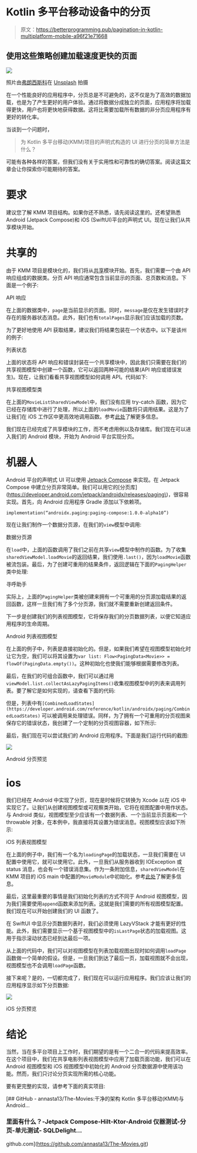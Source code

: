 # Kotlin 多平台移动设备中的分页

> 原文：<https://betterprogramming.pub/pagination-in-kotlin-multiplatform-mobile-a96f21e71668>

## 使用这些策略创建加载速度更快的页面

![](img/735b72edcff3ea86e35f75c2a40782d4.png)

照片由[弗朗西斯科](https://unsplash.com/@detpho?utm_source=medium&utm_medium=referral)在 [Unsplash](https://unsplash.com?utm_source=medium&utm_medium=referral) 拍摄

在一个性能良好的应用程序中，分页总是不可避免的，这不仅是为了高效的数据加载，也是为了产生更好的用户体验。通过将数据分成独立的页面，应用程序将加载得更快，用户也将更快地获得数据。这将比需要加载所有数据的非分页应用程序有更好的转化率。

当谈到一个问题时，

> 为 Kotlin 多平台移动(KMM)项目的声明式构造的 UI 进行分页的简单方法是什么？

可能有各种各样的答案，但我们没有关于实用性和可靠性的确切答案。阅读这篇文章会让你探索你可能期待的答案。

# 要求

建议您了解 KMM 项目结构。如果你还不熟悉，请先阅读这里的。还希望熟悉 Android (Jetpack Compose)和 iOS (SwiftUI)平台的声明式 UI。现在让我们从共享模块开始。

# 共享的

由于 KMM 项目是模块化的，我们将从[共享](https://kotlinlang.org/docs/multiplatform-mobile-understand-project-structure.html#root-project)模块开始。首先，我们需要一个由 API 响应组成的数据类。分页 API 响应通常包含当前显示的页面、总页数和消息。下面是一个例子:

API 响应

在上面的数据类中，`page`是当前显示的页面。同时，`message`是仅在发生错误时才存在的服务器状态消息。此外，我们也有`totalPages`显示我们应该加载的页数。

为了更好地使用 API 获取结果，建议我们将结果包装在一个状态中。以下是该州的例子:

列表状态

上面的状态将 API 响应和错误封装在一个共享模块中，因此我们只需要在我们的共享视图模型中创建一个函数，它可以返回两种可能的结果(API 响应或错误发生)。现在，让我们看看共享视图模型如何调用 API。代码如下:

共享视图模型类

在上面的`MovieListSharedViewModel`中，我们没有应用 try-catch 函数，因为它已经在存储库中进行了处理，所以上面的`loadMovie`函数将只调用结果。这是为了让我们在 iOS 工作区中更高效地调用函数。参考[此处](https://github.com/annasta13/The-Movies/blob/f45a651604d3104a42b8bbabaf7f18f59ecc99e1/shared/src/commonMain/kotlin/com/habileducation/themovie/util/FlowHelper.kt)了解更多信息。

我们现在已经完成了共享模块的工作，而不考虑用例以及存储库。我们现在可以进入我们的 Android 模块，开始为 Android 平台实现分页。

# 机器人

Android 平台的声明式 UI 可以使用 [Jetpack Compose](https://developer.android.com/jetpack/compose?gclid=CjwKCAjwo_KXBhAaEiwA2RZ8hPj3kxONiuQB6FMLzKwiwXVzaO7JVpumr2TsraYs3hDvcVx4wKOLzxoCUdQQAvD_BwE&gclsrc=aw.ds) 来实现。在 Jetpack Compose 中建立分页非常简单。我们可以用它的[分页库](https://developer.android.com/jetpack/androidx/releases/paging\)，很容易实现。首先，向 Android 应用程序 Gradle 添加以下依赖项。

`implementation(“androidx.paging:paging-compose:1.0.0-alpha10”)`

现在让我们制作一个数据分页源，在我们的`view`模型中调用:

数据分页源

在`load`中，上面的函数调用了我们之前在共享`view`模型中制作的函数。为了收集`sharedViewModel.loadMovie`的返回结果，我们使用`.last()`，因为`loadMovie`函数被流包装。最后，为了创建可重用的结果条件，返回逻辑在下面的`PagingHelper`类中处理:

寻呼助手

实际上，上面的`PagingHelper`类被创建来拥有一个可重用的分页源加载结果的返回函数，这样一旦我们有了多个分页源，我们就不需要重新创建返回条件。

下一步是创建我们的列表视图模型，它将保存我们的分页数据列表，以便它知道应用程序的生命周期。

Android 列表视图模型

在上面的例子中，列表是直接初始化的。但是，如果我们希望在视图模型初始化时让它为空，我们可以将其设置为`var list: Flow<PagingData<Movie>> = flowOf(PagingData.empty())`。这种初始化也使我们能够根据需要修改列表。

最后，在我们的可组合函数中，我们可以通过用`viewModel.list.collectAsLazyPagingItems()`收集视图模型中的列表来调用列表。要了解它是如何实现的，请查看下面的代码:

但是，列表中有`[CombinedLoadStates](https://developer.android.com/reference/kotlin/androidx/paging/CombinedLoadStates)` [](https://developer.android.com/reference/kotlin/androidx/paging/CombinedLoadStates)可以被调用来处理错误。同样，为了拥有一个可重用的分页视图来保存它的错误状态，我创建了一个定制的分页视图容器，如下所示:

最后，我们现在可以尝试我们的 Android 应用程序。下面是我们运行代码的截图:

![](img/6b41c1f671d7e47a1c1a9a2406e35aa0.png)

Android 分页预览

# ios

我们已经在 Android 中实现了分页，现在是时候将它转换为 Xcode 以在 iOS 中实现它了。让我们从创建视图模型或可观察类开始，它将在视图配置中用作状态。与 Android 类似，视图模型至少应该有一个数据列表、一个当前显示页面和一个 throwable 对象，在本例中，我直接将其设置为错误消息。视图模型应该如下所示:

iOS 列表视图模型

在上面的例子中，我们有一个名为`loadingPage`的加载状态，一旦我们需要在 UI 配置中使用它，就可以使用它。此外，一旦我们从服务器收到 IOException 或 status 消息，也会有一个错误消息集。作为一条附加信息，`sharedViewModel`在 KMM 项目的 iOS main 中配置的`MovieModule`中初始化。参考[此处](https://github.com/annasta13/The-Movies/blob/main/shared/src/iosMain/kotlin/com/habileducation/themovie/di/MovieModule.kt)了解更多信息。

最后，这里最重要的事情是我们初始化列表的方式不同于 Android 视图模型，因为我们需要使用`append`函数来添加列表。这就是我们需要的所有视图模型配置。我们现在可以开始创建我们的 UI 函数了。

在 SwiftUI 中显示分页数据列表时，我们必须使用 LazyVStack 才能有更好的性能。此外，我们需要显示一个基于视图模型中的`isLastPage`状态的加载视图。这用于指示滚动状态已经到达最后一项。

从上面的代码中，我们可以对视图模型在列表加载视图出现时如何调用`loadPage`函数做一个简单的假设。但是，一旦我们到达了最后一页，加载视图就不会出现，视图模型也不会调用`loadPage`函数。

接下来呢？是的，一切都完成了，我们现在可以运行应用程序。我们应该让我们的应用程序显示如下分页数据:

![](img/809c7c9b3cdea216cec38235f2af8b83.png)

iOS 分页预览

# 结论

当然，当在多平台项目上工作时，我们期望的是有一个二合一的代码来提高效率。在这个项目中，我们在共享电影列表视图模型中应用了加载页面功能，我们可以在 Android 视图模型和 iOS 视图模型中初始化的 Android 分页数据源中使用该功能。然而，我们只讨论分页实现所需的核心功能。

要有更完整的实现，请参考下面的真实项目:

 [## GitHub - annasta13/The-Movies:干净的架构 Kotlin 多平台移动(KMM)与 Android…

### 里面有什么？-Jetpack Compose-Hilt-Ktor-Android 仪器测试-分页-单元测试- SQLDelight…

github.com](https://github.com/annasta13/The-Movies.git)